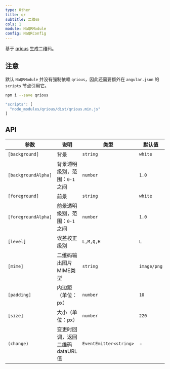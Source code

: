 ```yaml
---
type: Other
title: qr
subtitle: 二维码
cols: 1
module: NaQRModule
config: NaQRConfig
---
```


基于 [qrious](https://neocotic.com/qrious) 生成二维码。

## 注意

默认 `NaQRModule` 并没有强制依赖 `qrious`，因此还需要额外在 `angular.json` 的 `scripts` 节点引用它。

```bash
npm i --save qrious
```

```ts
"scripts": [
  "node_modules/qrious/dist/qrious.min.js"
]
```

## API

参数 | 说明 | 类型 | 默认值
----|------|-----|------
`[background]` | 背景 | `string` | `white`
`[backgroundAlpha]` | 背景透明级别，范围：`0-1` 之间 | `number` | `1.0`
`[foreground]` | 前景 | `string` | `white`
`[foregroundAlpha]` | 前景透明级别，范围：`0-1` 之间 | `number` | `1.0`
`[level]` | 误差校正级别 | `L,M,Q,H` | `L`
`[mime]` | 二维码输出图片MIME类型 | `string` | `image/png`
`[padding]` | 内边距（单位：px） | `number` | `10`
`[size]` | 大小（单位：px） | `number` | `220`
`(change)` | 变更时回调，返回二维码dataURL值 | `EventEmitter<string>` | -
